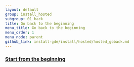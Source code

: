 ```yaml
---
layout: default
group: install_hosted
subgroup: 01_back
title: Go back to the beginning
menu_title: Go back to the beginning
menu_order: 1
menu_node: parent
github_link: install-gde/install/hosted/hosted_goback.md
---
```


### <a href="{{ site.gdeurl }}install-gde/bk-install-guide.html">Start from the beginning</a>

